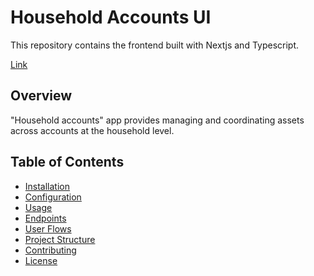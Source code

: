 # Household Accounts UI
This repository contains the frontend built with Nextjs and Typescript.

[Link](https://household-accounts-ui.vercel.app/)

## Overview
"Household accounts" app provides managing and coordinating assets across accounts at the household level.

## Table of Contents

- [Installation](#installation)
- [Configuration](#configuration)
- [Usage](#usage)
- [Endpoints](#endpoints)
- [User Flows](#user-flows)
- [Project Structure](#project-structure)
- [Contributing](#contributing)
- [License](#license)